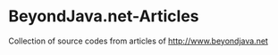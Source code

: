 BeyondJava.net-Articles
=======================

Collection of source codes from articles of http://www.beyondjava.net
